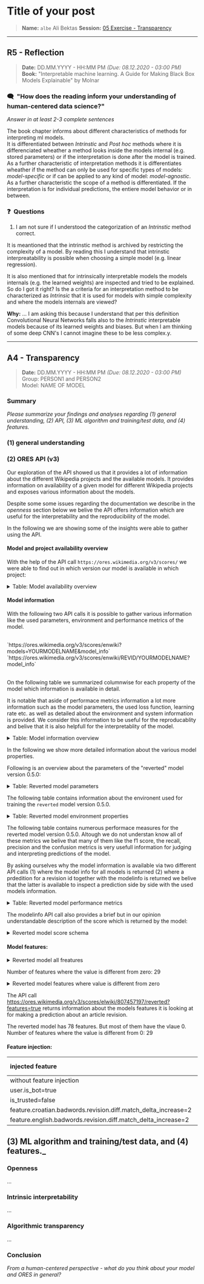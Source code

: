 # Title of your post
> **Name:** `albe` Ali Bektas
> **Session:** [05 Exercise - Transparency](https://github.com/FUB-HCC/hcds-winter-2020/wiki/05_exercise)   
----

## R5 - Reflection
> **Date:** DD.MM.YYYY - HH:MM PM *(Due: 08.12.2020 - 03:00 PM)*<br>
> **Book:** "Interpretable machine learning. A Guide for Making Black Box Models Explainable" by Molnar

### 🗨️&nbsp; "How does the reading inform your understanding of human-centered data science?"  
_Answer in at least 2-3 complete sentences_<br>

The book chapter informs about different characteristics of methods for interpreting ml models.   
It is differentiated between *Intrinstic* and *Post hoc* methods where it is differenciated wheather a method looks inside the models 
internal (e.g. stored parameters) or if the interpretation is done after the model is trained. As a further characteristic of interpretation methods it is differentiates wheather if the method can only be used for specific types of models: *model-specific* or if can be applied to any kind of model: *model-agnostic*. As a further characteristic the scope of a method is differentiated. If the interpretation is for individual predictions, the entiere model behavior or in between. 

### ❓&nbsp; Questions

1. I am not sure if I understood the categorization of an *Intrinstic* method correct. 

It is meantioned that the intrinstic method is archived by restricting the complexity of a model. By reading this I understand that intrinstic interpreatability is possible when choosing a simple model (e.g. linear regression). 

It is also mentioned that for intrinsically interpretable models the models internals (e.g. the learned weights) are inspected and tried to be explained. So do I got it right? Is the a criteria for an interpretation method to be characterized as *Intrinsic* that it is used for models with simple complexity and where the models internals are viewed?

**Why:** ...
I am asking this because I understand that per this definition Convolutional Neural Networks falls also to the *Intrinstic* interpretable models because of its learned weights and biases. But when I am thinking of some deep CNN's I cannot imagine these to be less complex.y.  

***

## A4 - Transparency
> **Date:** DD.MM.YYYY - HH:MM PM *(Due: 08.12.2020 - 03:00 PM)*<br>
> Group: PERSON1 and PERSON2<br>
> Model: NAME OF MODEL<br>

### Summary 

_Please summarize your findings and analyses regarding (1) general understanding, (2) API, (3) ML algorithm and training/test data, and (4) features._


### (1) general understanding



### (2) ORES API (v3) 

Our exploration of the API showed us that it provides a lot of information about the different Wikipedia projects and the available models. 
It provides information on availability of a given model for different Wikipedia projects and exposes various information about the models.

Despite some some issues regarding the documentation we describe in the *openness* section below we belive the API offers information which are useful for the interpretability and the reproducibility of the model. 
<br>

In the following we are showing some of the insights were able to gather using the API. 

#### Model and project availability overview

With the help of the API call `https://ores.wikimedia.org/v3/scores/` we were able to find out in which version our model is available in which project: 

<details>
  <summary>Table: Model availability overview</summary>

| model    | project      | version   |
|:---------|:-------------|:----------|
| reverted | bnwiki       | 0.5.0     |
| reverted | elwiki       | 0.5.0     |
| reverted | enwiktionary | 0.5.0     |
| reverted | glwiki       | 0.5.0     |
| reverted | hrwiki       | 0.5.0     |
| reverted | idwiki       | 0.5.0     |
| reverted | iswiki       | 0.5.0     |
| reverted | tawiki       | 0.5.0     |
| reverted | testwiki     | 0.0.3     |
| reverted | viwiki       | 0.5.0     |
| reverted | bnwiki       | 0.5.0     |
| reverted | elwiki       | 0.5.0     |
| reverted | enwiktionary | 0.5.0     |
| reverted | glwiki       | 0.5.0     |
| reverted | hrwiki       | 0.5.0     |
| reverted | idwiki       | 0.5.0     |
| reverted | iswiki       | 0.5.0     |
| reverted | tawiki       | 0.5.0     |
| reverted | testwiki     | 0.0.3     |
| reverted | viwiki       | 0.5.0     |

</details>

#### Model information

With the following two API calls it is possible to gather various information like the used parameters, environment and performance metrics of the model.<br> 

<br>
`https://ores.wikimedia.org/v3/scores/enwiki?models=YOURMODELNAME&model_info`<br>
`https://ores.wikimedia.org/v3/scores/enwiki/REVID/YOURMODELNAME?model_info`<br>
<br>

On the following table we summarized columnwise for each property of the model which information is available in detail. 

It is notable that aside of performace metrics information a lot more information such as the model parameters, the used loss function, learning rate etc. as well as detailed about the environment and system information is provided. 
We consider this information to be useful for the reproducablity and belive that it is also helpfull for the interpretablity of the model. 

<details>
  <summary>Table: Model information overview</summary>
    

| params                   | environment           | statistics   | score_schema   |
|:-------------------------|:----------------------|:-------------|:---------------|
| ccp_alpha                | machine               | !f1          | properties     |
| center                   | platform              | !precision   | title          |
| criterion                | processor             | !recall      | type           |
| init                     | python_branch         | accuracy     |                |
| label_weights            | python_build          | counts       |                |
| labels                   | python_compiler       | f1           |                |
| learning_rate            | python_implementation | filter_rate  |                |
| loss                     | python_revision       | fpr          |                |
| max_depth                | python_version        | match_rate   |                |
| max_features             | release               | pr_auc       |                |
| max_leaf_nodes           | revscoring_version    | precision    |                |
| min_impurity_decrease    | system                | rates        |                |
| min_impurity_split       | version               | recall       |                |
| min_samples_leaf         |                       | roc_auc      |                |
| min_samples_split        |                       |              |                |
| min_weight_fraction_leaf |                       |              |                |
| multilabel               |                       |              |                |
| n_estimators             |                       |              |                |
| n_iter_no_change         |                       |              |                |
| population_rates         |                       |              |                |
| presort                  |                       |              |                |
| random_state             |                       |              |                |
| scale                    |                       |              |                |
| subsample                |                       |              |                |
| tol                      |                       |              |                |
| validation_fraction      |                       |              |                |
| verbose                  |                       |              |                |
| warm_start               |                       |              |                |

</details>

In the following we show more detailed information about the various model properties.

Following is an overview about the parameters of the "reverted" model version 0.5.0:

<details>
  <summary>Table: Reverted model parameters</summary>

| param                    | value         |
|:-------------------------|:--------------|
| ccp_alpha                | 0.0           |
| center                   | 1.0           |
| criterion                | friedman_mse  |
| init                     |               |
| label_weights            | {'false': 10} |
| labels                   | [True, False] |
| learning_rate            | 0.01          |
| loss                     | deviance      |
| max_depth                | 3             |
| max_features             | log2          |
| max_leaf_nodes           |               |
| min_impurity_decrease    | 0.0           |
| min_impurity_split       |               |
| min_samples_leaf         | 5             |
| min_samples_split        | 2             |
| min_weight_fraction_leaf | 0.0           |
| multilabel               | False         |
| n_estimators             | 500           |
| n_iter_no_change         |               |
| population_rates         |               |
| presort                  | deprecated    |
| random_state             |               |
| scale                    | True          |
| subsample                | 1.0           |
| tol                      | 0.0001        |
| validation_fraction      | 0.1           |
| verbose                  | 0             |
| warm_start               | False         |

</details>

The following table contains information about the environent used for training the `reverted` model version 0.5.0.

<details>
  <summary>Table: Reverted model environment properties</summary>

| environment property   | value                                        |
|:-----------------------|:---------------------------------------------|
| machine                | x86_64                                       |
| platform               | Linux-4.9.0-11-amd64-x86_64-with-debian-9.12 |
| processor              |                                              |
| python_branch          |                                              |
| python_build           | ['default', 'Sep 27 2018 17:25:39']          |
| python_compiler        | GCC 6.3.0 20170516                           |
| python_implementation  | CPython                                      |
| python_revision        |                                              |
| python_version         | 3.5.3                                        |
| release                | 4.9.0-11-amd64                               |
| revscoring_version     | 2.8.0                                        |
| system                 | Linux                                        |
| version                | #1 SMP Debian 4.9.189-3+deb9u1 (2019-09-20)  |

</details>

The following table contains numerous performace measures for the reverted model version 0.5.0. Altough we do not 
understan know all of these metrics we belive that many of them like the f1 score, the recall, precision and the confusion 
metrics is very usefull information for judging and interpreting predictions of the model. 

By asking ourselves why the model information is available via two different API calls (1) where the model info for all models 
is returned (2) where a prdedition for a revision id together with the modelinfo is returned we belive that the latter is available 
to inspect a prediction side by side with the used models information.

<details>
  <summary>Table: Reverted model performance metrics</summary>

| metrics              | value                                                                           |
|:---------------------|:--------------------------------------------------------------------------------|
| !f1 (labels)         | {'false': 0.494, 'true': 0.919}                                                 |
| !f1 (macro)          | 0.707                                                                           |
| !f1 (micro)          | 0.527                                                                           |
| !precision (labels)  | {'false': 0.347, 'true': 0.986}                                                 |
| !precision (macro)   | 0.666                                                                           |
| !precision (micro)   | 0.398                                                                           |
| !recall (labels)     | {'false': 0.855, 'true': 0.862}                                                 |
| !recall (macro)      | 0.858                                                                           |
| !recall (micro)      | 0.855                                                                           |
| accuracy (labels)    | {'false': 0.861, 'true': 0.861}                                                 |
| accuracy (macro)     | 0.861                                                                           |
| accuracy (micro)     | 0.861                                                                           |
| counts (labels)      | {'false': 18232, 'true': 1452}                                                  |
| counts (n)           | 19684                                                                           |
| counts (predictions) | {'false': {'false': 15708, 'true': 2524}, 'true': {'false': 211, 'true': 1241}} |
| f1 (labels)          | {'false': 0.919, 'true': 0.494}                                                 |
| f1 (macro)           | 0.707                                                                           |
| f1 (micro)           | 0.886                                                                           |
| filter_rate (labels) | {'false': 0.195, 'true': 0.805}                                                 |
| filter_rate (macro)  | 0.5                                                                             |
| filter_rate (micro)  | 0.244                                                                           |
| fpr (labels)         | {'false': 0.145, 'true': 0.138}                                                 |
| fpr (macro)          | 0.142                                                                           |
| fpr (micro)          | 0.145                                                                           |
| match_rate (labels)  | {'false': 0.805, 'true': 0.195}                                                 |
| match_rate (macro)   | 0.5                                                                             |
| match_rate (micro)   | 0.756                                                                           |
| pr_auc (labels)      | {'false': 0.992, 'true': 0.527}                                                 |
| pr_auc (macro)       | 0.76                                                                            |
| pr_auc (micro)       | 0.956                                                                           |
| precision (labels)   | {'false': 0.986, 'true': 0.347}                                                 |
| precision (macro)    | 0.666                                                                           |
| precision (micro)    | 0.935                                                                           |
| rates (population)   | {'false': 0.921, 'true': 0.079}                                                 |
| rates (sample)       | {'false': 0.926, 'true': 0.074}                                                 |
| recall (labels)      | {'false': 0.862, 'true': 0.855}                                                 |
| recall (macro)       | 0.858                                                                           |
| recall (micro)       | 0.861                                                                           |
| roc_auc (labels)     | {'false': 0.923, 'true': 0.922}                                                 |
| roc_auc (macro)      | 0.923                                                                           |
| roc_auc (micro)      | 0.923                                                                           |

</details>

The modelinfo API call also provides a brief but in our opinion understandable description of the score which is returned by the model: 

<details>
  <summary>Reverted model score schema</summary>

**prediction**: 
description: The most likely label predicted by the estimator, type: boolean<br>
              
**probability**: 
description: A mapping of probabilities onto each of the potential output labels<br>
             properties: 'false': 'type': 'number', 'true': 'type': 'number'<br>

**title**: Scikit learn-based classifier score with probability

</details>

#### Model features:


<details>
  <summary>Reverted model all freatures</summary>

|    | feature                                                              |           value |
|---:|:---------------------------------------------------------------------|----------------:|
|  0 | feature.croatian.badwords.revision.diff.match_delta_decrease         |     0           |
|  1 | feature.croatian.badwords.revision.diff.match_delta_increase         |     0           |
|  2 | feature.croatian.badwords.revision.diff.match_delta_sum              |     0           |
|  3 | feature.croatian.badwords.revision.diff.match_prop_delta_decrease    |     0           |
|  4 | feature.croatian.badwords.revision.diff.match_prop_delta_increase    |     0           |
|  5 | feature.croatian.badwords.revision.diff.match_prop_delta_sum         |     0           |
|  6 | feature.croatian.informals.revision.diff.match_delta_decrease        |     0           |
|  7 | feature.croatian.informals.revision.diff.match_delta_increase        |     0           |
|  8 | feature.croatian.informals.revision.diff.match_delta_sum             |     0           |
|  9 | feature.croatian.informals.revision.diff.match_prop_delta_decrease   |     0           |
| 10 | feature.croatian.informals.revision.diff.match_prop_delta_increase   |     0           |
| 11 | feature.croatian.informals.revision.diff.match_prop_delta_sum        |     0           |
| 12 | feature.english.badwords.revision.diff.match_delta_decrease          |     0           |
| 13 | feature.english.badwords.revision.diff.match_delta_increase          |     0           |
| 14 | feature.english.badwords.revision.diff.match_delta_sum               |     0           |
| 15 | feature.english.badwords.revision.diff.match_prop_delta_decrease     |     0           |
| 16 | feature.english.badwords.revision.diff.match_prop_delta_increase     |     0           |
| 17 | feature.english.badwords.revision.diff.match_prop_delta_sum          |     0           |
| 18 | feature.english.informals.revision.diff.match_delta_decrease         |     0           |
| 19 | feature.english.informals.revision.diff.match_delta_increase         |     0           |
| 20 | feature.english.informals.revision.diff.match_delta_sum              |     0           |
| 21 | feature.english.informals.revision.diff.match_prop_delta_decrease    |     0           |
| 22 | feature.english.informals.revision.diff.match_prop_delta_increase    |     0           |
| 23 | feature.english.informals.revision.diff.match_prop_delta_sum         |     0           |
| 24 | feature.len(datasource.tokenized(datasource.revision.parent.text))   |  9877           |
| 25 | feature.len(datasource.tokenized(datasource.revision.text))          |  9902           |
| 26 | feature.len(datasource.wikitext.revision.markups)                    |  3384           |
| 27 | feature.len(datasource.wikitext.revision.parent.markups)             |  3380           |
| 28 | feature.len(datasource.wikitext.revision.parent.uppercase_words)     |    46           |
| 29 | feature.len(datasource.wikitext.revision.parent.words)               |  2083           |
| 30 | feature.len(datasource.wikitext.revision.words)                      |  2089           |
| 31 | feature.revision.comment.has_link                                    |     0           |
| 32 | feature.revision.comment.suggests_section_edit                       |     1           |
| 33 | feature.revision.diff.longest_new_repeated_char                      |     1           |
| 34 | feature.revision.diff.longest_new_token                              |     1           |
| 35 | feature.revision.page.is_articleish                                  |     0           |
| 36 | feature.revision.page.is_draftspace                                  |     0           |
| 37 | feature.revision.page.is_mainspace                                   |     0           |
| 38 | feature.revision.user.has_advanced_rights                            |     0           |
| 39 | feature.revision.user.is_admin                                       |     0           |
| 40 | feature.revision.user.is_anon                                        |     0           |
| 41 | feature.revision.user.is_bot                                         |     0           |
| 42 | feature.revision.user.is_curator                                     |     0           |
| 43 | feature.revision.user.is_patroller                                   |     0           |
| 44 | feature.revision.user.is_trusted                                     |     0           |
| 45 | feature.temporal.revision.user.seconds_since_registration            |     4.62928e+08 |
| 46 | feature.wikitext.revision.chars                                      | 27321           |
| 47 | feature.wikitext.revision.diff.markup_delta_decrease                 |     0           |
| 48 | feature.wikitext.revision.diff.markup_delta_increase                 |     4           |
| 49 | feature.wikitext.revision.diff.markup_delta_sum                      |     4           |
| 50 | feature.wikitext.revision.diff.markup_prop_delta_decrease            |     0           |
| 51 | feature.wikitext.revision.diff.markup_prop_delta_increase            |     0.0036065   |
| 52 | feature.wikitext.revision.diff.markup_prop_delta_sum                 |     0.0036065   |
| 53 | feature.wikitext.revision.diff.number_delta_decrease                 |     0           |
| 54 | feature.wikitext.revision.diff.number_delta_increase                 |     1           |
| 55 | feature.wikitext.revision.diff.number_delta_sum                      |     1           |
| 56 | feature.wikitext.revision.diff.number_prop_delta_decrease            |     0           |
| 57 | feature.wikitext.revision.diff.number_prop_delta_increase            |     0.5         |
| 58 | feature.wikitext.revision.diff.number_prop_delta_sum                 |     0.5         |
| 59 | feature.wikitext.revision.diff.uppercase_word_delta_decrease         |     0           |

</details>

Number of features where the value is different from zero:  29

<details>
  <summary>Reverted model features where value is different from zero</summary>

|    | feature                                                              |           value |
|---:|:---------------------------------------------------------------------|----------------:|
| 24 | feature.len(datasource.tokenized(datasource.revision.parent.text))   |  9877           |
| 25 | feature.len(datasource.tokenized(datasource.revision.text))          |  9902           |
| 26 | feature.len(datasource.wikitext.revision.markups)                    |  3384           |
| 27 | feature.len(datasource.wikitext.revision.parent.markups)             |  3380           |
| 28 | feature.len(datasource.wikitext.revision.parent.uppercase_words)     |    46           |
| 29 | feature.len(datasource.wikitext.revision.parent.words)               |  2083           |
| 30 | feature.len(datasource.wikitext.revision.words)                      |  2089           |
| 32 | feature.revision.comment.suggests_section_edit                       |     1           |
| 33 | feature.revision.diff.longest_new_repeated_char                      |     1           |
| 34 | feature.revision.diff.longest_new_token                              |     1           |
| 45 | feature.temporal.revision.user.seconds_since_registration            |     4.62928e+08 |
| 46 | feature.wikitext.revision.chars                                      | 27321           |
| 48 | feature.wikitext.revision.diff.markup_delta_increase                 |     4           |
| 49 | feature.wikitext.revision.diff.markup_delta_sum                      |     4           |
| 51 | feature.wikitext.revision.diff.markup_prop_delta_increase            |     0.0036065   |
| 52 | feature.wikitext.revision.diff.markup_prop_delta_sum                 |     0.0036065   |
| 54 | feature.wikitext.revision.diff.number_delta_increase                 |     1           |
| 55 | feature.wikitext.revision.diff.number_delta_sum                      |     1           |
| 57 | feature.wikitext.revision.diff.number_prop_delta_increase            |     0.5         |
| 58 | feature.wikitext.revision.diff.number_prop_delta_sum                 |     0.5         |
| 66 | feature.wikitext.revision.headings                                   |    12           |
| 67 | feature.wikitext.revision.parent.chars                               | 27253           |
| 69 | feature.wikitext.revision.parent.headings                            |    12           |
| 71 | feature.wikitext.revision.parent.tags                                |   945           |
| 72 | feature.wikitext.revision.parent.templates                           |     7           |
| 73 | feature.wikitext.revision.parent.wikilinks                           |   830           |
| 75 | feature.wikitext.revision.tags                                       |   946           |
| 76 | feature.wikitext.revision.templates                                  |     7           |
| 77 | feature.wikitext.revision.wikilinks                                  |   831           |

</details>


The API call https://ores.wikimedia.org/v3/scores/elwiki/807457197/reverted?features=true returns information about the models features it is looking at for making a prediction about an article revision.

The reverted model has  78  features. But most of them have the vlaue 0.
Number of features where the value is different from 0:  29



#### Feature injection: 

| injected feature                                               |   probability (false) |   probability (true) |   prediction |
|:---------------------------------------------------------------|----------------------:|---------------------:|-------------:|
| without feature injection                                      |              0.826583 |            0.173417  |            0 |
| user.is_bot=true                                               |              0.958514 |            0.0414857 |            0 |
| is_trusted=false                                               |              0.826583 |            0.173417  |            0 |
| feature.croatian.badwords.revision.diff.match_delta_increase=2 |              0.81254  |            0.18746   |            0 |
| feature.english.badwords.revision.diff.match_delta_increase=2  |              0.826583 |            0.173417  |            0 |


## (3) ML algorithm and training/test data, and (4) features._


### Openness
...

### Intrinsic interpretability
...

### Algorithmic transparency
...

### Conclusion
_From a human-centered perspective - what do you think about your model and ORES in general?_
